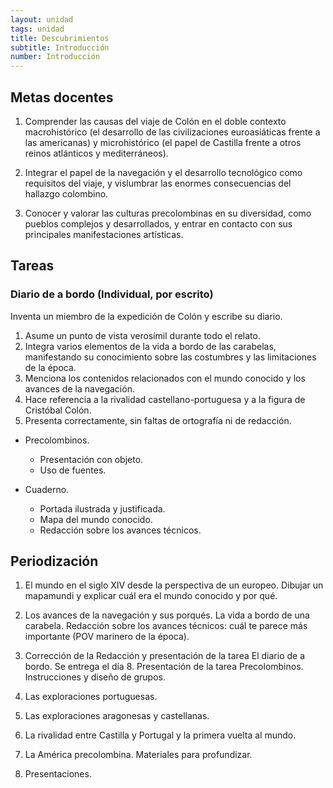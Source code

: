```yaml
---
layout: unidad
tags: unidad
title: Descubrimientos
subtitle: Introducción
number: Introducción
---
```


## Metas docentes

1. Comprender las causas del viaje de Colón en el doble contexto macrohistórico (el desarrollo de las civilizaciones euroasiáticas frente a las americanas) y microhistórico (el papel de Castilla frente a otros reinos atlánticos y mediterráneos). 

2. Integrar el papel de la navegación y el desarrollo tecnológico como requisitos del viaje, y vislumbrar las enormes consecuencias del hallazgo colombino.

3. Conocer y valorar las culturas precolombinas en su diversidad, como pueblos complejos y desarrollados, y entrar en contacto con sus principales manifestaciones artísticas.

## Tareas

### Diario de a bordo (Individual, por escrito)

Inventa un miembro de la expedición de Colón y escribe su diario. 

1. Asume un punto de vista verosímil durante todo el relato.
2. Integra varios elementos de la vida a bordo de las carabelas, manifestando su conocimiento sobre las costumbres y las limitaciones de la época.
3. Menciona los contenidos relacionados con el mundo conocido y los avances de la navegación.
4. Hace referencia a la rivalidad castellano-portuguesa y a la figura de Cristóbal Colón.
5. Presenta correctamente, sin faltas de ortografía ni de redacción.

- Precolombinos. 
    + Presentación con objeto. 
    + Uso de fuentes.

- Cuaderno.
    + Portada ilustrada y justificada.
    + Mapa del mundo conocido.
    + Redacción sobre los avances técnicos.

## Periodización

1. El mundo en el siglo XIV desde la perspectiva de un europeo. Dibujar un mapamundi y explicar cuál era el mundo conocido y por qué. 

2. Los avances de la navegación y sus porqués. La vida a bordo de una carabela. Redacción sobre los avances técnicos: cuál te parece más importante (POV marinero de la época). 

3. Corrección de la Redacción y presentación de la tarea El diario de a bordo. Se entrega el día 8. Presentación de la tarea Precolombinos. Instrucciones y diseño de grupos.

4. Las exploraciones portuguesas.

5. Las exploraciones aragonesas y castellanas.

6. La rivalidad entre Castilla y Portugal y la primera vuelta al mundo.

7. La América precolombina. Materiales para profundizar.

8. Presentaciones.

